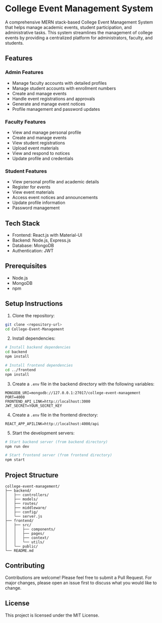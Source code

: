 # College Event Management System

A comprehensive MERN stack-based College Event Management System that helps manage academic events, student participation, and administrative tasks. This system streamlines the management of college events by providing a centralized platform for administrators, faculty, and students.

## Features

### Admin Features
- Manage faculty accounts with detailed profiles
- Manage student accounts with enrollment numbers
- Create and manage events
- Handle event registrations and approvals
- Generate and manage event notices
- Profile management and password updates

### Faculty Features
- View and manage personal profile
- Create and manage events
- View student registrations
- Upload event materials
- View and respond to notices
- Update profile and credentials

### Student Features
- View personal profile and academic details
- Register for events
- View event materials
- Access event notices and announcements
- Update profile information
- Password management

## Tech Stack
- Frontend: React.js with Material-UI
- Backend: Node.js, Express.js
- Database: MongoDB
- Authentication: JWT

## Prerequisites
- Node.js
- MongoDB
- npm

## Setup Instructions

1. Clone the repository:
```bash
git clone <repository-url>
cd College-Event-Management
```

2. Install dependencies:
```bash
# Install backend dependencies
cd backend
npm install

# Install frontend dependencies
cd ../frontend
npm install
```

3. Create a `.env` file in the backend directory with the following variables:
```
MONGODB_URI=mongodb://127.0.0.1:27017/college-event-management
PORT=4000
FRONTEND_API_LINK=http://localhost:3000
JWT_SECRET=YOUR_SECRET_KEY
```

4. Create a `.env` file in the frontend directory:
```
REACT_APP_APILINK=http://localhost:4000/api
```

5. Start the development servers:
```bash
# Start backend server (from backend directory)
npm run dev

# Start frontend server (from frontend directory)
npm start
```

## Project Structure
```
college-event-management/
├── backend/
│   ├── controllers/
│   ├── models/
│   ├── routes/
│   ├── middleware/
│   ├── config/
│   └── server.js
├── frontend/
│   ├── src/
│   │   ├── components/
│   │   ├── pages/
│   │   ├── context/
│   │   └── utils/
│   └── public/
└── README.md
```

## Contributing
Contributions are welcome! Please feel free to submit a Pull Request. For major changes, please open an issue first to discuss what you would like to change.

## License
This project is licensed under the MIT License. 